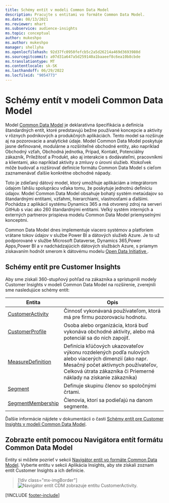 ```yaml
---
title: Schémy entít v modeli Common Data Model
description: Pracujte s entitami vo formáte Common Data Model.
ms.date: 08/13/2021
ms.reviewer: mhart
ms.subservice: audience-insights
ms.topic: conceptual
author: mukeshpo
ms.author: mukeshpo
manager: shellyha
ms.openlocfilehash: 92d37fc0950fefcb5c2a5d26214a469d3693980d
ms.sourcegitcommit: a97d31a647a5d259140a1baaeef8c6ea10b8cbde
ms.translationtype: MT
ms.contentlocale: sk-SK
ms.lasthandoff: 06/29/2022
ms.locfileid: "9054773"
---
```

# <a name="entity-schemas-in-common-data-model"></a>Schémy entít v modeli Common Data Model

Model [Common Data Model](/common-data-model/) je deklaratívna špecifikácia a definícia štandardných entít, ktoré predstavujú bežne používané koncepcie a aktivity v rôznych podnikových a produkčných aplikáciách. Tento model sa rozširuje aj na pozorovacie a analytické údaje. Model Common Data Model poskytuje jasne definované, modulárne a rozšíriteľné obchodné entity, ako napríklad Obchodný vzťah, Obchodná jednotka, Prípad, Kontakt, Potenciálny zákazník, Príležitosť a Produkt, ako aj interakcie s dodávateľmi, pracovníkmi a klientami, ako napríklad aktivity a zmluvy o úrovni služieb. Ktokoľvek môže budovať a rozširovať definície formátu Common Data Model s cieľom zaznamenávať ďalšie konkrétne obchodné nápady.

Toto je zdieľaný dátový model, ktorý umožňuje aplikáciám a integrátorom údajom ľahšiu spoluprácu vďaka tomu, že poskytuje jednotnú definíciu údajov. Model Common Data Model obsahuje bohatý systém metaúdajov so štandardnými entitami, vzťahmi, hierarchiami, vlastnosťami a ďalšími. Pochádza z aplikácií systému Dynamics 365 a má otvorený zdroj na serveri GitHub s viac ako 260 štandardnými entitami. Veľký systém interných a externých partnerov prispieva modelu Common Data Model priemyselnými konceptmi.

Common Data Model dnes implementuje viacero systémov a platforiem vrátane tokov údajov v službe Power BI a dátových služieb Azure. Je to už podporované v službe Microsoft Dataverse, Dynamics 365,Power Apps,Power BI a v nadchádzajúcich dátových službách Azure, s priamym získavaním hodnôt smerom k dátovému modelu [Open Data Initiative ](https://dynamics.microsoft.com/en-us/open-data-initiative/).

## <a name="customer-insights-entity-schemas"></a>Schémy entít pre Customer Insights

Aby sme získali 360-stupňový pohľad na zákazníka a sprístupnili modely Customer Insights v modeli Common Data Model na rozšírenie, zverejnili sme nasledujúce schémy entít:

| Entita | Opis |
|---------|---------|
|[CustomerActivity](/common-data-model/schema/core/applicationcommon/foundationcommon/crmcommon/solutions/customerinsights/customeractivity) | Činnosť vykonávaná používateľom, ktorá má pre firmu pozorovaciu hodnotu. |
|[CustomerProfile](/common-data-model/schema/core/applicationcommon/foundationcommon/crmcommon/solutions/customerinsights/customerprofile) | Osoba alebo organizácia, ktorá buď vykonáva obchodné aktivity, alebo má potenciál sa do nich zapojiť. |
|[MeasureDefinition](/common-data-model/schema/core/applicationcommon/foundationcommon/crmcommon/solutions/customerinsights/measuredefinition) | Definícia kľúčových ukazovateľov výkonu rozdelených podľa nulových alebo viacerých dimenzií (ako napr. Mesačný počet aktívnych používateľov, Celková útrata zákazníka či Priemerné náklady na získanie zákazníka) |
|[Segment](/common-data-model/schema/core/applicationcommon/foundationcommon/crmcommon/solutions/customerinsights/segment) | Definuje skupinu členov so spoločnými črtami. |
|[SegmentMembership](/common-data-model/schema/core/applicationcommon/foundationcommon/crmcommon/solutions/customerinsights/segmentmembership) | Členovia, ktorí sa podieľajú na danom segmente. |

Ďalšie informácie nájdete v dokumentácii o časti [Schémy entít pre Customer Insights v modeli Common Data Model](/common-data-model/schema/core/applicationcommon/foundationcommon/crmcommon/solutions/customerinsights/overview).

## <a name="view-entities-using-the-common-data-model-entity-navigator"></a>Zobrazte entít pomocou Navigátora entít formátu Common Data Model

Entity si môžete pozrieť v sekcii [Navigátor entít vo formáte Common Data Model](https://microsoft.github.io/CDM/). Vyberte entitu v sekcii Aplikácia Insights, aby ste získali zoznam entít Customer Insights a ich definície.
> [!div class="mx-imgBorder"]
> ![Navigátor entít CDM zobrazuje entitu CustomerActivity.](media/CDM-entity-navigator.png "Navigátor entít CDM zobrazuje entitu CustomerActivity")


[!INCLUDE [footer-include](includes/footer-banner.md)]
